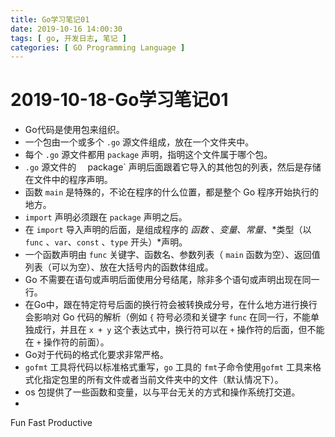 ```yaml
---
title: Go学习笔记01
date: 2019-10-16 14:00:30
tags: [ go, 开发日志, 笔记 ]
categories: [ GO Programming Language ]
---
```




# 2019-10-18-Go学习笔记01



* Go代码是使用包来组织。
* 一个包由一个或多个 `.go` 源文件组成，放在一个文件夹中。
* 每个 `.go` 源文件都用 `package` 声明，指明这个文件属于哪个包。
* `.go` 源文件的  `  `package` 声明后面跟着它导入的其他包的列表，然后是存储在文件中的程序声明。
* 函数 `main` 是特殊的，不论在程序的什么位置，都是整个 Go 程序开始执行的地方。
* `import` 声明必须跟在 `package` 声明之后。
* 在 `import` 导入声明的后面，是组成程序的 *函数* 、*变量*、*常量*、*类型（以 `func` 、`var`、`const` 、`type` 开头）*声明。
* 一个函数声明由 `func` 关键字、函数名、参数列表（ `main` 函数为空）、返回值列表（可以为空）、放在大括号内的函数体组成。
* Go 不需要在语句或声明后面使用分号结尾，除非多个语句或声明出现在同一行。
* 在Go中，跟在特定符号后面的换行符会被转换成分号，在什么地方进行换行会影响对 Go 代码的解析（例如 `{` 符号必须和关键字 `func` 在同一行，不能单独成行，并且在 `x + y` 这个表达式中，换行符可以在 `+` 操作符的后面，但不能在 `+` 操作符的前面）。
* Go对于代码的格式化要求非常严格。
* `gofmt` 工具将代码以标准格式重写，`go` 工具的 `fmt`子命令使用`gofmt` 工具来格式化指定包里的所有文件或者当前文件夹中的文件（默认情况下）。
* os 包提供了一些函数和变量，以与平台无关的方式和操作系统打交道。
* 







Fun Fast Productive





